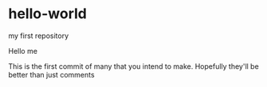 # hello-world
my first repository

Hello me

This is the first commit of many that you intend to make. Hopefully they'll be better than just comments
